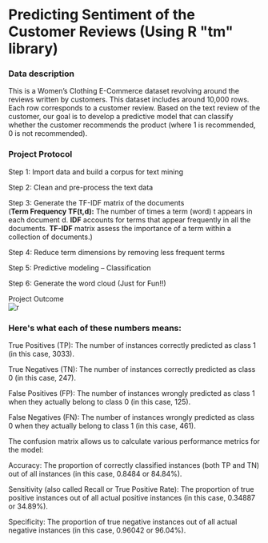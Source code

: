 # Predicting Sentiment of the Customer Reviews (Using R "tm" library)

### Data description
This is a Women’s Clothing E-Commerce dataset revolving around the reviews written by customers. 
This dataset includes around 10,000 rows. Each row corresponds to a customer review. Based on the text review of the customer, our goal is to develop 
a predictive model that can classify whether the customer recommends the product (where 1 is recommended, 0 is not recommended).

### Project Protocol
Step 1: Import data and build a corpus for text mining

Step 2: Clean and pre-process the text data

Step 3: Generate the TF-IDF matrix of the documents <br/>
(**Term Frequency TF(t,d):** The number of times a term (word) t appears in each document d. **IDF** accounts for terms that appear frequently in all the documents. **TF-IDF** matrix assess the importance of a term within a collection of documents.) <br/>

Step 4: Reduce term dimensions by removing less frequent terms

Step 5: Predictive modeling – Classification

Step 6: Generate the word cloud (Just for Fun!!)<br/>

Project Outcome <br/>
![r](https://github.com/Moh-Nafi/text_analysis/assets/133475571/8dbe7541-c325-40bf-bb78-28d23ef10246)<br/>

### Here's what each of these numbers means:

True Positives (TP): The number of instances correctly predicted as class 1 (in this case, 3033).

True Negatives (TN): The number of instances correctly predicted as class 0 (in this case, 247).

False Positives (FP): The number of instances wrongly predicted as class 1 when they actually belong to class 0 (in this case, 125).

False Negatives (FN): The number of instances wrongly predicted as class 0 when they actually belong to class 1 (in this case, 461).

The confusion matrix allows us to calculate various performance metrics for the model:

Accuracy: The proportion of correctly classified instances (both TP and TN) out of all instances (in this case, 0.8484 or 84.84%).

Sensitivity (also called Recall or True Positive Rate): The proportion of true positive instances out of all actual positive instances (in this case, 0.34887 or 34.89%).

Specificity: The proportion of true negative instances out of all actual negative instances (in this case, 0.96042 or 96.04%).
